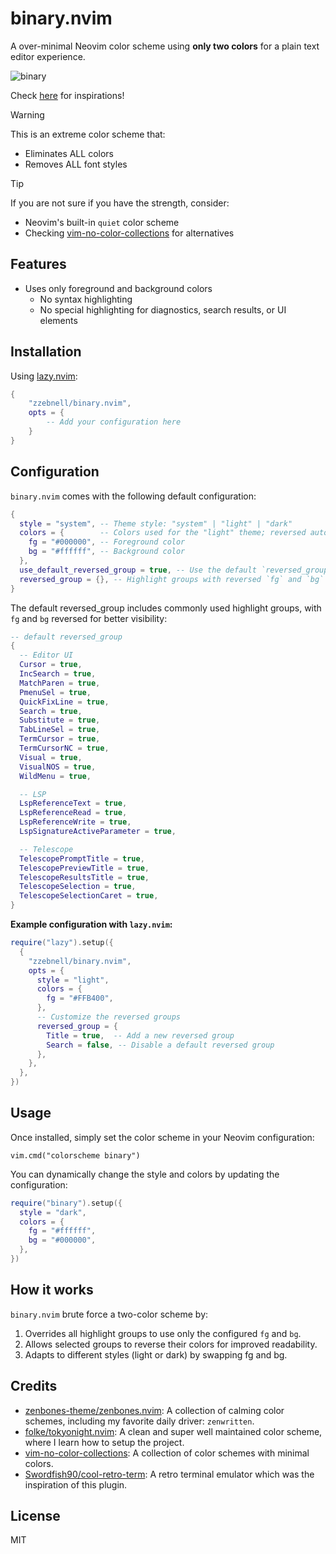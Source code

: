# binary.nvim

A over-minimal Neovim color scheme using **only two colors** for a plain text editor experience.

![binary](https://github.com/user-attachments/assets/ae43318c-28a1-4a16-80ae-3c7e1893f5d1)

Check [here](https://github.com/jackplus-xyz/binary.nvim/discussions/2) for inspirations!

> [!WARNING]
> This is an extreme color scheme that:
>
> - Eliminates ALL colors
> - Removes ALL font styles

> [!TIP]
> If you are not sure if you have the strength, consider:
>
> - Neovim's built-in `quiet` color scheme
> - Checking [vim-no-color-collections](https://github.com/mcchrish/vim-no-color-collections) for alternatives

## Features

- Uses only foreground and background colors
  - No syntax highlighting
  - No special highlighting for diagnostics, search results, or UI elements

## Installation

Using [lazy.nvim](https://github.com/folke/lazy.nvim):

```lua
{
    "zzebnell/binary.nvim",
    opts = {
        -- Add your configuration here
    }
}
```

## Configuration

`binary.nvim` comes with the following default configuration:

```lua
{
  style = "system", -- Theme style: "system" | "light" | "dark"
  colors = {        -- Colors used for the "light" theme; reversed automatically for "dark"
    fg = "#000000", -- Foreground color
    bg = "#ffffff", -- Background color
  },
  use_default_reversed_group = true, -- Use the default `reversed_group` for a better startup experience
  reversed_group = {}, -- Highlight groups with reversed `fg` and `bg` (e.g., `Search`, `Visual`)
}
```

The default reversed_group includes commonly used highlight groups, with `fg` and `bg` reversed for better visibility:

```lua
-- default reversed_group
{
  -- Editor UI
  Cursor = true,
  IncSearch = true,
  MatchParen = true,
  PmenuSel = true,
  QuickFixLine = true,
  Search = true,
  Substitute = true,
  TabLineSel = true,
  TermCursor = true,
  TermCursorNC = true,
  Visual = true,
  VisualNOS = true,
  WildMenu = true,

  -- LSP
  LspReferenceText = true,
  LspReferenceRead = true,
  LspReferenceWrite = true,
  LspSignatureActiveParameter = true,

  -- Telescope
  TelescopePromptTitle = true,
  TelescopePreviewTitle = true,
  TelescopeResultsTitle = true,
  TelescopeSelection = true,
  TelescopeSelectionCaret = true,
}
```

**Example configuration with `lazy.nvim`:**

```lua
require("lazy").setup({
  {
    "zzebnell/binary.nvim",
    opts = {
      style = "light",
      colors = {
        fg = "#FFB400",
      },
      -- Customize the reversed groups
      reversed_group = {
        Title = true,  -- Add a new reversed group
        Search = false, -- Disable a default reversed group
      },
    },
  },
})
```

## Usage

Once installed, simply set the color scheme in your Neovim configuration:

```
vim.cmd("colorscheme binary")
```

You can dynamically change the style and colors by updating the configuration:

```lua
require("binary").setup({
  style = "dark",
  colors = {
    fg = "#ffffff",
    bg = "#000000",
  },
})
```

## How it works

`binary.nvim` brute force a two-color scheme by:

1. Overrides all highlight groups to use only the configured `fg` and `bg`.
2. Allows selected groups to reverse their colors for improved readability.
3. Adapts to different styles (light or dark) by swapping fg and bg.

## Credits

- [zenbones-theme/zenbones.nvim](https://github.com/zenbones-theme/zenbones.nvim): A collection of calming color schemes, including my favorite daily driver: `zenwritten`.
- [folke/tokyonight.nvim](https://github.com/folke/tokyonight.nvim?tab=readme-ov-file): A clean and super well maintained color scheme, where I learn how to setup the project.
- [vim-no-color-collections](https://github.com/mcchrish/vim-no-color-collections): A collection of color schemes with minimal colors.
- [Swordfish90/cool-retro-term](https://github.com/Swordfish90/cool-retro-term): A retro terminal emulator which was the inspiration of this plugin.

## License

MIT
